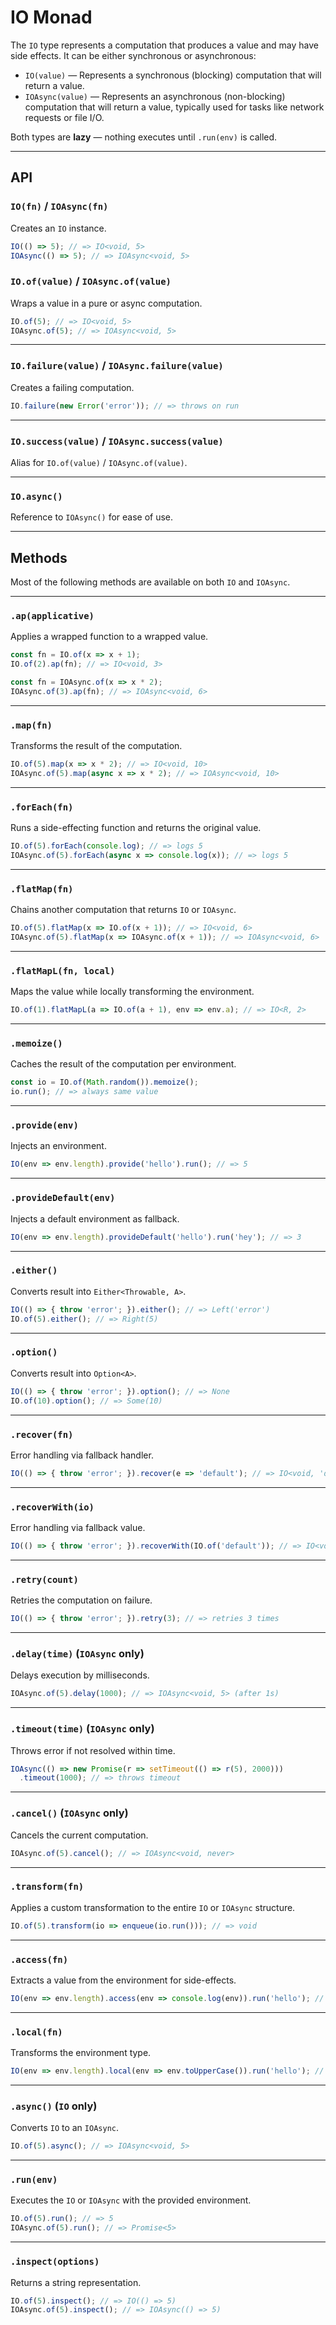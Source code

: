 # IO Monad

The `IO` type represents a computation that produces a value and may have side effects. It can be either synchronous or asynchronous:

- `IO(value)` — Represents a synchronous (blocking) computation that will return a value.
- `IOAsync(value)` — Represents an asynchronous (non-blocking) computation that will return a value, typically used for tasks like network requests or file I/O.

Both types are **lazy** — nothing executes until `.run(env)` is called.

---

## API

### `IO(fn)` / `IOAsync(fn)`

Creates an `IO` instance. 

```ts
IO(() => 5); // => IO<void, 5>
IOAsync(() => 5); // => IOAsync<void, 5>
```

### `IO.of(value)` / `IOAsync.of(value)`

Wraps a value in a pure or async computation.

```ts
IO.of(5); // => IO<void, 5>
IOAsync.of(5); // => IOAsync<void, 5>
```

---

### `IO.failure(value)` / `IOAsync.failure(value)`

Creates a failing computation.

```ts
IO.failure(new Error('error')); // => throws on run
```

---

### `IO.success(value)` / `IOAsync.success(value)`

Alias for `IO.of(value)` / `IOAsync.of(value)`.

---

### `IO.async()`

Reference to `IOAsync()` for ease of use.

---

## Methods

Most of the following methods are available on both `IO` and `IOAsync`.

---

### `.ap(applicative)`

Applies a wrapped function to a wrapped value.

```ts
const fn = IO.of(x => x + 1);
IO.of(2).ap(fn); // => IO<void, 3>

const fn = IOAsync.of(x => x * 2);
IOAsync.of(3).ap(fn); // => IOAsync<void, 6>
```

---

### `.map(fn)`

Transforms the result of the computation.

```ts
IO.of(5).map(x => x * 2); // => IO<void, 10>
IOAsync.of(5).map(async x => x * 2); // => IOAsync<void, 10>
```

---

### `.forEach(fn)`

Runs a side-effecting function and returns the original value.

```ts
IO.of(5).forEach(console.log); // => logs 5
IOAsync.of(5).forEach(async x => console.log(x)); // => logs 5
```

---

### `.flatMap(fn)`

Chains another computation that returns `IO` or `IOAsync`.

```ts
IO.of(5).flatMap(x => IO.of(x + 1)); // => IO<void, 6>
IOAsync.of(5).flatMap(x => IOAsync.of(x + 1)); // => IOAsync<void, 6>
```

---

### `.flatMapL(fn, local)`

Maps the value while locally transforming the environment.

```ts
IO.of(1).flatMapL(a => IO.of(a + 1), env => env.a); // => IO<R, 2>
```

---

### `.memoize()`

Caches the result of the computation per environment.

```ts
const io = IO.of(Math.random()).memoize();
io.run(); // => always same value
```

---

### `.provide(env)`

Injects an environment.

```ts
IO(env => env.length).provide('hello').run(); // => 5
```

---

### `.provideDefault(env)`

Injects a default environment as fallback.

```ts
IO(env => env.length).provideDefault('hello').run('hey'); // => 3
```

---

### `.either()`

Converts result into `Either<Throwable, A>`.

```ts
IO(() => { throw 'error'; }).either(); // => Left('error')
IO.of(5).either(); // => Right(5)
```

---

### `.option()`

Converts result into `Option<A>`.

```ts
IO(() => { throw 'error'; }).option(); // => None
IO.of(10).option(); // => Some(10)
```

---

### `.recover(fn)`

Error handling via fallback handler.

```ts
IO(() => { throw 'error'; }).recover(e => 'default'); // => IO<void, 'default'>
```

---

### `.recoverWith(io)`

Error handling via fallback value.

```ts
IO(() => { throw 'error'; }).recoverWith(IO.of('default')); // => IO<void, 'default'>
```

---

### `.retry(count)`

Retries the computation on failure.

```ts
IO(() => { throw 'error'; }).retry(3); // => retries 3 times
```

---

### `.delay(time)` (`IOAsync` only)

Delays execution by milliseconds.

```ts
IOAsync.of(5).delay(1000); // => IOAsync<void, 5> (after 1s)
```

---

### `.timeout(time)` (`IOAsync` only)

Throws error if not resolved within time.

```ts
IOAsync(() => new Promise(r => setTimeout(() => r(5), 2000)))
  .timeout(1000); // => throws timeout
```

---

### `.cancel()` (`IOAsync` only)

Cancels the current computation.

```ts
IOAsync.of(5).cancel(); // => IOAsync<void, never>
```

---

### `.transform(fn)`

Applies a custom transformation to the entire `IO` or `IOAsync` structure.

```ts
IO.of(5).transform(io => enqueue(io.run())); // => void
```

---

### `.access(fn)`

Extracts a value from the environment for side-effects.

```ts
IO(env => env.length).access(env => console.log(env)).run('hello'); // => logs 5
```

---

### `.local(fn)`

Transforms the environment type.

```ts
IO(env => env.length).local(env => env.toUpperCase()).run('hello'); // => HELLO
```

---

### `.async()` (`IO` only)

Converts `IO` to an `IOAsync`.

```ts
IO.of(5).async(); // => IOAsync<void, 5>
```

---

### `.run(env)`

Executes the `IO` or `IOAsync` with the provided environment.

```ts
IO.of(5).run(); // => 5
IOAsync.of(5).run(); // => Promise<5>
```

---

### `.inspect(options)`

Returns a string representation.

```ts
IO.of(5).inspect(); // => IO(() => 5)
IOAsync.of(5).inspect(); // => IOAsync(() => 5)
```
